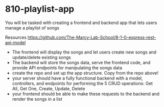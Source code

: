 # 810-playlist-app
You will be tasked with creating a frontend and backend app that lets users manage a playlist of songs 

Resources 
https://github.com/The-Marcy-Lab-School/8-1-0-express-rest-api-model

- The frontend will display the songs and let users create new songs and update/delete existing songs
- The backend will store the songs data, serve the frontend code, and provide API endpoints for manipulating the songs data
- create the repo and set up the app structure. Copy from the repo above!
- your server should have a fully functional backend with a model, controllers, and endpoints for performing the 5 CRUD operations: Get All, Get One, Create, Update, Delete
- your frontend should be able to make these requests to the backend and render the songs in a list
